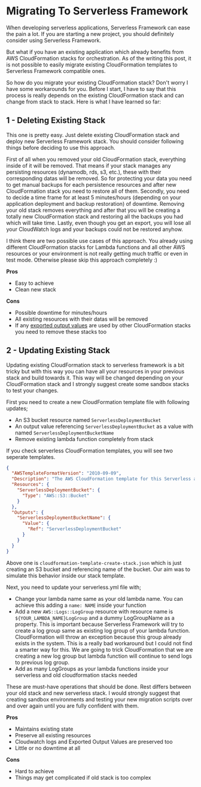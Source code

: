 # Migrating To Serverless Framework

When developing serverless applications, Serverless Framework can ease the pain a lot. If you are starting a new project, you should definitely consider using Serverless Framework.

But what if you have an existing application which already benefits from AWS CloudFormation stacks for orchestration. As of the writing this post, it is not possible to easily migrate existing CloudFormation templates to Serverless Framework compatible ones.

So how do you migrate your existing CloudFormation stack? Don't worry I have some workarounds for you. Before I start, I have to say that this process is really depends on the existing CloudFormation stack and can change from stack to stack. Here is what I have learned so far:

## 1 - Deleting Existing Stack
This one is pretty easy. Just delete existing CloudFormation stack and deploy new Serverless Framework stack. You should consider following things before deciding to use this approach.

First of all when you removed your old CloudFormation stack, everything inside of it will be removed. That means if your stack manages any persisting resources (dynamodb, rds, s3, etc.), these with their corresponding datas will be removed. So for protecting your data you need to get manual backups for each persistence resources and after new CloudFormation stack you need to restore all of them. Secondly, you need to decide a time frame for at least 5 minutes/hours (depending on your application deployment and backup restoration) of downtime. Removing your old stack removes everything and after that you will be creating a totally new CloudFormation stack and restoring all the backups you had which will take time. Lastly, even though you get an export, you will lose all your CloudWatch logs and your backups could not be restored anyhow.

I think there are two possible use cases of this approach. You already using different CloudFormation stacks for Lambda functions and all other AWS resources or your environment is not really getting much traffic or even in test mode. Otherwise please skip this approach completely :)

**Pros**
* Easy to achieve
* Clean new stack

**Cons**
* Possible downtime for minutes/hours
* All existing resources with their datas will be removed
* If any [exported output values](https://docs.aws.amazon.com/AWSCloudFormation/latest/UserGuide/using-cfn-stack-exports.html) are used by other CloudFormation stacks you need to remove these stacks too


## 2 - Updating Existing Stack

Updating existing CloudFormation stack to serverless framework is a bit tricky but with this way you can have all your resources in your previous stack and build towards it. This way will be changed depending on your CloudFormation stack and I strongly suggest create some sandbox stacks to test your changes.

First you need to create a new CloudFormation template file with following updates;
* An S3 bucket resource named `ServerlessDeploymentBucket` 
* An output value referencing `ServerlessDeploymentBucket` as a value with named `ServerlessDeploymentBucketName`
* Remove existing lambda function completely from stack

If you check serverless CloudFormation templates, you will see two seperate templates. 
```json
{
  "AWSTemplateFormatVersion": "2010-09-09",
  "Description": "The AWS CloudFormation template for this Serverless application",
  "Resources": {
    "ServerlessDeploymentBucket": {
      "Type": "AWS::S3::Bucket"
    }
  },
  "Outputs": {
    "ServerlessDeploymentBucketName": {
      "Value": {
        "Ref": "ServerlessDeploymentBucket"
      }
    }
  }
}

```

Above one is `cloudformation-template-create-stack.json` which is just creating an S3 bucket and referencing name of the bucket. Our aim was to simulate this behavior inside our stack template.

Next, you need to update your serverless.yml file with;
* Change your lambda name same as your old lambda name. You can achieve this adding a `name: NAME` inside your function
* Add a new `AWS::Logs::LogGroup` resource with resource name is `${YOUR_LAMBDA_NAME}LogGroup` and a dummy LogGroupName as a property. This is important because Serverless Framework will try to create a log group same as existing log group of your lambda function. CloudFormation will throw an exception because this group already exists in the system. This is a really bad workaround but I could not find a smarter way for this. We are going to trick CloudFormation that we are creating a new log group but lambda function will continue to send logs to previous log group.
* Add as many LogGroups as your lambda functions inside your serverless and old cloudformation stacks needed

These are must-have operations that should be done. Rest differs between your old stack and new serverless stack. I would strongly suggest that creating sandbox environments and testing your new migration scripts over and over again until you are fully confident with them.

**Pros**
* Maintains existing state
* Preserve all existing resources
* Cloudwatch logs and Exported Output Values are preserved too
* Little or no downtime at all

**Cons**
* Hard to achieve
* Things may get complicated if old stack is too complex
